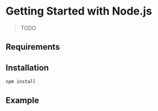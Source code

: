 # Getting Started with Node.js

> TODO

## Requirements


## Installation
```bash
npm install 
```

## Example 

```javascript

```